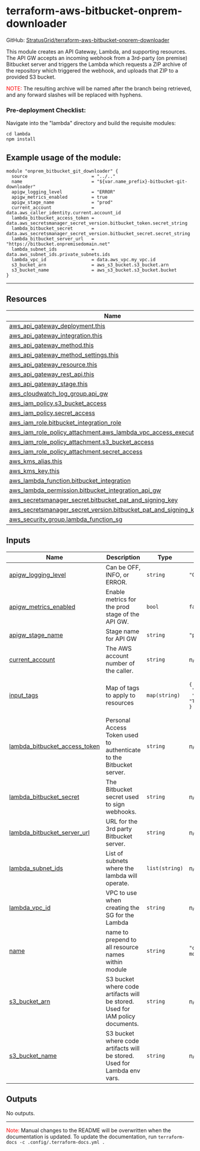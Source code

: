 <!-- BEGIN_TF_DOCS -->
# terraform-aws-bitbucket-onprem-downloader

GitHub: [StratusGrid/terraform-aws-bitbucket-onprem-downloader](https://github.com/StratusGrid/terraform-aws-bitbucket-onprem-downloader)

This module creates an API Gateway, Lambda, and supporting resources.
The API GW accepts an incoming webhook from a 3rd-party (on premise) Bitbucket server and triggers the Lambda which requests a ZIP archive of the repository which triggered the webhook, and uploads that ZIP to a provided S3 bucket.

<span style="color:red">NOTE:</span> The resulting archive will be named after the branch being retrieved, and any forward slashes will be replaced with hyphens.

### Pre-deployment Checklist:
Navigate into the "lambda" directory and build the requisite modules:
```shell
cd lambda
npm install
```

## Example usage of the module:
```hcl
module "onprem_bitbucket_git_downloader" {
  source                        = "../.."
  name                          = "${var.name_prefix}-bitbucket-git-downloader"
  apigw_logging_level           = "ERROR"
  apigw_metrics_enabled         = true
  apigw_stage_name              = "prod"
  current_account               = data.aws_caller_identity.current.account_id
  lambda_bitbucket_access_token = data.aws_secretsmanager_secret_version.bitbucket_token.secret_string
  lambda_bitbucket_secret       = data.aws_secretsmanager_secret_version.bitbucket_secret.secret_string
  lambda_bitbucket_server_url   = "https://bitbucket.onpremisedomain.net"
  lambda_subnet_ids             = data.aws_subnet_ids.private_subnets.ids
  lambda_vpc_id                 = data.aws_vpc.my_vpc.id
  s3_bucket_arn                 = aws_s3_bucket.s3_bucket.arn
  s3_bucket_name                = aws_s3_bucket.s3_bucket.bucket
}
```
---

## Resources

| Name | Type |
|------|------|
| [aws_api_gateway_deployment.this](https://registry.terraform.io/providers/hashicorp/aws/latest/docs/resources/api_gateway_deployment) | resource |
| [aws_api_gateway_integration.this](https://registry.terraform.io/providers/hashicorp/aws/latest/docs/resources/api_gateway_integration) | resource |
| [aws_api_gateway_method.this](https://registry.terraform.io/providers/hashicorp/aws/latest/docs/resources/api_gateway_method) | resource |
| [aws_api_gateway_method_settings.this](https://registry.terraform.io/providers/hashicorp/aws/latest/docs/resources/api_gateway_method_settings) | resource |
| [aws_api_gateway_resource.this](https://registry.terraform.io/providers/hashicorp/aws/latest/docs/resources/api_gateway_resource) | resource |
| [aws_api_gateway_rest_api.this](https://registry.terraform.io/providers/hashicorp/aws/latest/docs/resources/api_gateway_rest_api) | resource |
| [aws_api_gateway_stage.this](https://registry.terraform.io/providers/hashicorp/aws/latest/docs/resources/api_gateway_stage) | resource |
| [aws_cloudwatch_log_group.api_gw](https://registry.terraform.io/providers/hashicorp/aws/latest/docs/resources/cloudwatch_log_group) | resource |
| [aws_iam_policy.s3_bucket_access](https://registry.terraform.io/providers/hashicorp/aws/latest/docs/resources/iam_policy) | resource |
| [aws_iam_policy.secret_access](https://registry.terraform.io/providers/hashicorp/aws/latest/docs/resources/iam_policy) | resource |
| [aws_iam_role.bitbucket_integration_role](https://registry.terraform.io/providers/hashicorp/aws/latest/docs/resources/iam_role) | resource |
| [aws_iam_role_policy_attachment.aws_lambda_vpc_access_execution_role](https://registry.terraform.io/providers/hashicorp/aws/latest/docs/resources/iam_role_policy_attachment) | resource |
| [aws_iam_role_policy_attachment.s3_bucket_access](https://registry.terraform.io/providers/hashicorp/aws/latest/docs/resources/iam_role_policy_attachment) | resource |
| [aws_iam_role_policy_attachment.secret_access](https://registry.terraform.io/providers/hashicorp/aws/latest/docs/resources/iam_role_policy_attachment) | resource |
| [aws_kms_alias.this](https://registry.terraform.io/providers/hashicorp/aws/latest/docs/resources/kms_alias) | resource |
| [aws_kms_key.this](https://registry.terraform.io/providers/hashicorp/aws/latest/docs/resources/kms_key) | resource |
| [aws_lambda_function.bitbucket_integration](https://registry.terraform.io/providers/hashicorp/aws/latest/docs/resources/lambda_function) | resource |
| [aws_lambda_permission.bitbucket_integration_api_gw](https://registry.terraform.io/providers/hashicorp/aws/latest/docs/resources/lambda_permission) | resource |
| [aws_secretsmanager_secret.bitbucket_pat_and_signing_key](https://registry.terraform.io/providers/hashicorp/aws/latest/docs/resources/secretsmanager_secret) | resource |
| [aws_secretsmanager_secret_version.bitbucket_pat_and_signing_key](https://registry.terraform.io/providers/hashicorp/aws/latest/docs/resources/secretsmanager_secret_version) | resource |
| [aws_security_group.lambda_function_sg](https://registry.terraform.io/providers/hashicorp/aws/latest/docs/resources/security_group) | resource |

## Inputs

| Name | Description | Type | Default | Required |
|------|-------------|------|---------|:--------:|
| <a name="input_apigw_logging_level"></a> [apigw\_logging\_level](#input\_apigw\_logging\_level) | Can be OFF, INFO, or ERROR. | `string` | `"OFF"` | no |
| <a name="input_apigw_metrics_enabled"></a> [apigw\_metrics\_enabled](#input\_apigw\_metrics\_enabled) | Enable metrics for the prod stage of the API GW. | `bool` | `false` | no |
| <a name="input_apigw_stage_name"></a> [apigw\_stage\_name](#input\_apigw\_stage\_name) | Stage name for API GW | `string` | `"prod"` | no |
| <a name="input_current_account"></a> [current\_account](#input\_current\_account) | The AWS account number of the caller. | `string` | n/a | yes |
| <a name="input_input_tags"></a> [input\_tags](#input\_input\_tags) | Map of tags to apply to resources | `map(string)` | <pre>{<br>  "Developer": "StratusGrid",<br>  "Provisioner": "Terraform"<br>}</pre> | no |
| <a name="input_lambda_bitbucket_access_token"></a> [lambda\_bitbucket\_access\_token](#input\_lambda\_bitbucket\_access\_token) | Personal Access Token used to authenticate to the Bitbucket server. | `string` | n/a | yes |
| <a name="input_lambda_bitbucket_secret"></a> [lambda\_bitbucket\_secret](#input\_lambda\_bitbucket\_secret) | The Bitbucket secret used to sign webhooks. | `string` | n/a | yes |
| <a name="input_lambda_bitbucket_server_url"></a> [lambda\_bitbucket\_server\_url](#input\_lambda\_bitbucket\_server\_url) | URL for the 3rd party Bitbucket server. | `string` | n/a | yes |
| <a name="input_lambda_subnet_ids"></a> [lambda\_subnet\_ids](#input\_lambda\_subnet\_ids) | List of subnets where the lambda will operate. | `list(string)` | n/a | yes |
| <a name="input_lambda_vpc_id"></a> [lambda\_vpc\_id](#input\_lambda\_vpc\_id) | VPC to use when creating the SG for the Lambda | `string` | n/a | yes |
| <a name="input_name"></a> [name](#input\_name) | name to prepend to all resource names within module | `string` | `"onprem-git-downloader-module"` | no |
| <a name="input_s3_bucket_arn"></a> [s3\_bucket\_arn](#input\_s3\_bucket\_arn) | S3 bucket where code artifacts will be stored. Used for IAM policy documents. | `string` | n/a | yes |
| <a name="input_s3_bucket_name"></a> [s3\_bucket\_name](#input\_s3\_bucket\_name) | S3 bucket where code artifacts will be stored. Used for Lambda env vars. | `string` | n/a | yes |

## Outputs

No outputs.

---

<span style="color:red">Note:</span> Manual changes to the README will be overwritten when the documentation is updated. To update the documentation, run `terraform-docs -c .config/.terraform-docs.yml .`
<!-- END_TF_DOCS -->